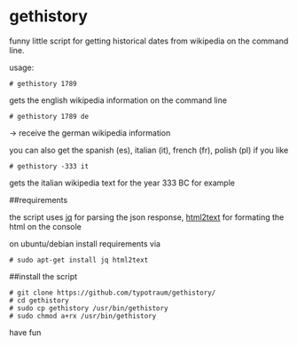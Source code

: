 # gethistory

funny little script for getting historical dates from wikipedia on the command line. 

usage:

```
# gethistory 1789
```

gets the english wikipedia information on the command line

```
# gethistory 1789 de
```
-> receive the german wikipedia information

you can also get the spanish (es), italian (it), french (fr), polish (pl) if you like
```
# gethistory -333 it
```

gets the italian wikipedia text for the year 333 BC for example

##requirements

the script uses [jq](https://stedolan.github.io/jq/) for parsing the json response, [html2text](https://github.com/aaronsw/html2text) for formating the html on the console

on ubuntu/debian install requirements via

```
# sudo apt-get install jq html2text
```

##install the script

```
# git clone https://github.com/typotraum/gethistory/
# cd gethistory
# sudo cp gethistory /usr/bin/gethistory
# sudo chmod a+rx /usr/bin/gethistory
```
have fun










